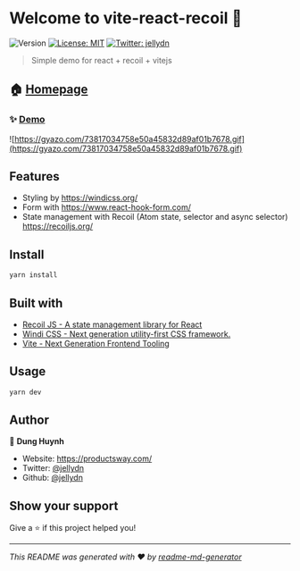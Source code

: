 # Welcome to vite-react-recoil 👋

![Version](https://img.shields.io/badge/version-0.0.1-blue.svg?cacheSeconds=2592000)
[![License: MIT](https://img.shields.io/badge/License-MIT-yellow.svg)](#)
[![Twitter: jellydn](https://img.shields.io/twitter/follow/jellydn.svg?style=social)](https://twitter.com/jellydn)

> Simple demo for react + recoil + vitejs

## 🏠 [Homepage](https://github.com/jellydn/vite-react-recoil)

### ✨ [Demo](https://vite-react-recoil.vercel.app)

![https://gyazo.com/73817034758e50a45832d89af01b7678.gif](https://gyazo.com/73817034758e50a45832d89af01b7678.gif)

## Features

- Styling by https://windicss.org/
- Form with https://www.react-hook-form.com/
- State management with Recoil (Atom state, selector and async selector) https://recoiljs.org/

## Install

```sh
yarn install
```

## Built with

- [Recoil JS - A state management library for React](https://recoiljs.org/docs/introduction/getting-started/)
- [Windi CSS - Next generation utility-first CSS framework.](https://windicss.org/)
- [Vite - Next Generation Frontend Tooling](https://vitejs.dev/)

## Usage

```sh
yarn dev
```

## Author

👤 **Dung Huynh**

- Website: https://productsway.com/
- Twitter: [@jellydn](https://twitter.com/jellydn)
- Github: [@jellydn](https://github.com/jellydn)

## Show your support

Give a ⭐️ if this project helped you!

---

_This README was generated with ❤️ by [readme-md-generator](https://github.com/kefranabg/readme-md-generator)_
